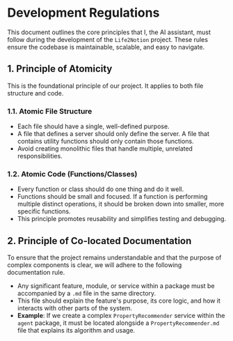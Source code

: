 # Development Regulations

This document outlines the core principles that I, the AI assistant, must follow during the development of the `Life2Notion` project. These rules ensure the codebase is maintainable, scalable, and easy to navigate.

## 1. Principle of Atomicity
This is the foundational principle of our project. It applies to both file structure and code.

### 1.1. Atomic File Structure
- Each file should have a single, well-defined purpose.
- A file that defines a server should only define the server. A file that contains utility functions should only contain those functions.
- Avoid creating monolithic files that handle multiple, unrelated responsibilities.

### 1.2. Atomic Code (Functions/Classes)
- Every function or class should do one thing and do it well.
- Functions should be small and focused. If a function is performing multiple distinct operations, it should be broken down into smaller, more specific functions.
- This principle promotes reusability and simplifies testing and debugging.

## 2. Principle of Co-located Documentation
To ensure that the project remains understandable and that the purpose of complex components is clear, we will adhere to the following documentation rule.

- Any significant feature, module, or service within a package must be accompanied by a `.md` file in the same directory.
- This file should explain the feature's purpose, its core logic, and how it interacts with other parts of the system.
- **Example**: If we create a complex `PropertyRecommender` service within the `agent` package, it must be located alongside a `PropertyRecommender.md` file that explains its algorithm and usage.